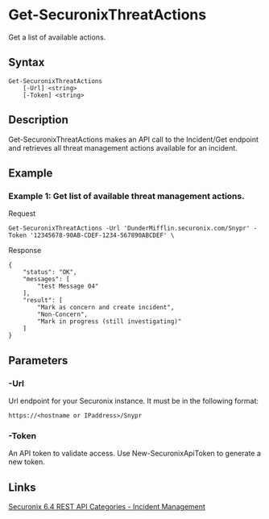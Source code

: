 # Get-SecuronixThreatActions
Get a list of available actions.

## Syntax
```
Get-SecuronixThreatActions
    [-Url] <string>
    [-Token] <string>
```

## Description
Get-SecuronixThreatActions makes an API call to the Incident/Get endpoint and retrieves all threat management actions available for an incident.

## Example

### Example 1: Get list of available threat management actions.
Request
```
Get-SecuronixThreatActions -Url 'DunderMifflin.securonix.com/Snypr' -Token '12345678-90AB-CDEF-1234-567890ABCDEF' \
```
Response
```
{
    "status": "OK",
    "messages": [
        "test Message 04"
    ],
    "result": [
        "Mark as concern and create incident",
        "Non-Concern",
        "Mark in progress (still investigating)"
    ]
}
```

## Parameters

### -Url
Url endpoint for your Securonix instance.
It must be in the following format:
```
https://<hostname or IPaddress>/Snypr
```
### -Token
An API token to validate access. Use New-SecuronixApiToken to generate a new token.

## Links
[Securonix 6.4 REST API Categories - Incident Management](https://documentation.securonix.com/onlinedoc/Content/6.4%20Cloud/Content/SNYPR%206.4/6.4%20Guides/Web%20Services/6.4_REST%20API%20Categories.htm#IncidentManagement)